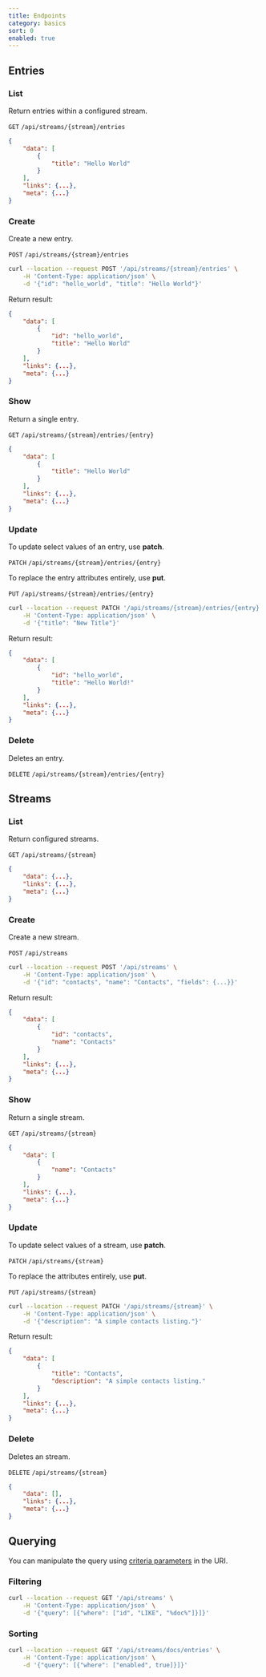 ```yaml
---
title: Endpoints
category: basics
sort: 0
enabled: true
---
```


## Entries

### List

Return entries within a configured stream.

`GET` `/api/streams/{stream}/entries`

```json
{
    "data": [
        {
            "title": "Hello World"
        }
    ],
    "links": {...},
    "meta": {...}
}
```

### Create

Create a new entry.

`POST` `/api/streams/{stream}/entries`

```bash
curl --location --request POST '/api/streams/{stream}/entries' \
    -H 'Content-Type: application/json' \
    -d '{"id": "hello_world", "title": "Hello World"}'   
```

Return result:

```json
{
    "data": [
        {
            "id": "hello_world",
            "title": "Hello World"
        }
    ],
    "links": {...},
    "meta": {...}
}
```

### Show

Return a single entry.

`GET` `/api/streams/{stream}/entries/{entry}`

```json
{
    "data": [
        {
            "title": "Hello World"
        }
    ],
    "links": {...},
    "meta": {...}
}
```

### Update

To update select values of an entry, use **patch**.

`PATCH` `/api/streams/{stream}/entries/{entry}`

To replace the entry attributes entirely, use **put**.

`PUT` `/api/streams/{stream}/entries/{entry}`

```bash
curl --location --request PATCH '/api/streams/{stream}/entries/{entry}' \
    -H 'Content-Type: application/json' \
    -d '{"title": "New Title"}'
```

Return result:

```json
{
    "data": [
        {
            "id": "hello_world",
            "title": "Hello World!"
        }
    ],
    "links": {...},
    "meta": {...}
}
```

### Delete

Deletes an entry.

`DELETE` `/api/streams/{stream}/entries/{entry}`



## Streams

### List

Return configured streams.

`GET` `/api/streams/{stream}`

```json
{
    "data": {...},
    "links": {...},
    "meta": {...}
}
```

### Create

Create a new stream.

`POST` `/api/streams`

```bash
curl --location --request POST '/api/streams' \
    -H 'Content-Type: application/json' \
    -d '{"id": "contacts", "name": "Contacts", "fields": {...}}'   
```

Return result:

```json
{
    "data": [
        {
            "id": "contacts",
            "name": "Contacts"
        }
    ],
    "links": {...},
    "meta": {...}
}
```

### Show

Return a single stream.

`GET` `/api/streams/{stream}`

```json
{
    "data": [
        {
            "name": "Contacts"
        }
    ],
    "links": {...},
    "meta": {...}
}
```

### Update

To update select values of a stream, use **patch**.

`PATCH` `/api/streams/{stream}`

To replace the attributes entirely, use **put**.

`PUT` `/api/streams/{stream}`

```bash
curl --location --request PATCH '/api/streams/{stream}' \
    -H 'Content-Type: application/json' \
    -d '{"description": "A simple contacts listing."}'   
```

Return result:

```json
{
    "data": [
        {
            "title": "Contacts",
            "description": "A simple contacts listing."
        }
    ],
    "links": {...},
    "meta": {...}
}
```

### Delete

Deletes an stream.

`DELETE` `/api/streams/{stream}`

```json
{
    "data": [],
    "links": {...},
    "meta": {...}
}
```


## Querying

You can manipulate the query using [criteria parameters](../core/criteria) in the URI.

### Filtering

```bash
curl --location --request GET '/api/streams' \
    -H 'Content-Type: application/json' \
    -d '{"query": [{"where": ["id", "LIKE", "%doc%"]}]}'
```

### Sorting

```bash
curl --location --request GET '/api/streams/docs/entries' \
    -H 'Content-Type: application/json' \
    -d '{"query": [{"where": ["enabled", true]}]}'
```
